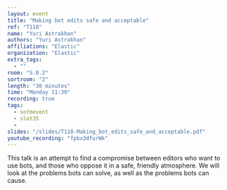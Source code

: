 ```yaml
---
layout: event
title: "Making bot edits safe and acceptable"
ref: "T118"
name: "Yuri Astrakhan"
authors: "Yuri Astrakhan"
affiliations: "Elastic"
organization: "Elastic"
extra_tags:
  - ""
room: "S.0.2"
sortroom: "2"
length: "30 minutes"
time: "Monday 11:30"
recording: true
tags:
  - sotmevent
  - slot35
  - 
slides: "/slides/T118-Making_bot_edits_safe_and_acceptable.pdf"
youtube_recording: "fpbx3dfurWk"
---
```

This talk is an attempt to find a compromise between editors who want to use bots, and those who oppose it in a safe, friendly atmosphere. We will look at the problems bots can solve, as well as the problems bots can cause.